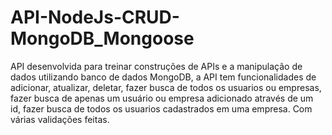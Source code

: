 # API-NodeJs-CRUD-MongoDB_Mongoose

API desenvolvida para treinar construções de APIs e a manipulação de dados utilizando banco de dados MongoDB, a API tem funcionalidades de adicionar, atualizar, deletar, fazer busca de todos os usuarios ou empresas, fazer busca de apenas um usuário ou empresa adicionado através de um id, fazer busca de todos os usuarios cadastrados em uma empresa. Com várias validações feitas. 
